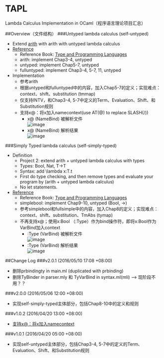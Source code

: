 # TAPL
Lambda Calculus Implementation in OCaml（程序语言理论项目汇总）

##Overview（文件结构）
###Untyped lambda calculus (self-untyped)
* Extend [arith](http://www.cis.upenn.edu/~bcpierce/tapl/) with arith with untyped lambda calculus
* [Reference](http://www.cis.upenn.edu/~bcpierce/tapl/) 
	* Reference Book: [Type and Programming Languages](https://book.douban.com/subject/1761910/) 
	* arith: implement Chap3-4, untyped
	* untyped: implement Chap5-7, untyped
	* fulluntyped: implement Chap3-4, 5-7, 11, untyped
* Implementation
	* 参考arith
	* 根据untyped和fulluntyped中的内容，加入Chap5-7的定义；实现难点：context、shift、substitution (tmmap)
	* 仅支持INTV，和Chap3-4, 5-7中定义的Term、Evaluation、Shift、和Substitution规则
	* 支持x@：将x加入namecontext(use AT(@) to replace SLASH(/))
		* x@ (NameBind) 被解析文件<br>
		![image](https://github.com/codedjw/TAPL/raw/master/self-untyped/screenshot/NameBind被解析文件.png)
		* x@ (NameBind) 解析结果<br>
		![image](https://github.com/codedjw/TAPL/raw/master/self-untyped/screenshot/NameBind解析结果.png)

###Simply Typed lambda calculus (self-simply-typed)
* Definition
	* Project 2: extend arith + untyped lambda calculus with types
	* Types: Bool, Nat, T->T
	* Syntax: add \lambda x:T.t
	* First do type checking, and then remove types and evaluate your program by (arith + untyped lambda calculus)
	* No let statements.
* [Reference](http://www.cis.upenn.edu/~bcpierce/tapl/) 
	* Reference Book: [Type and Programming Languages](https://book.douban.com/subject/1761910/) 
	* simplebool: implement Chap9-10, untyped (Bool, ->)
	* 参考simplebool和fullsimple中的内容，加入Chap8的定义；实现难点：context、shift、substitution、TmAbs (tymap)
	* 不再支持x@；使用x:Bool （:Type）作为bind操作符，即将x:Bool作为VarBind加入context
		* :Type (VarBind) 被解析文件<br>
		![image](https://github.com/codedjw/TAPL/raw/master/self-simply-typed/screenshot/VarBind被解析文件.png)
		* :Type (VarBind) 解析结果<br>
		![image](https://github.com/codedjw/TAPL/raw/master/self-simply-typed/screenshot/VarBind解析结果.png)
	


##Change Log
###v2.0.1 (2016/05/10 17:08 +08:00)
* 删除prbindingty in main.ml (duplicated with prbinding)
* 删除TyBinder in parser.mly 和 TyVarBind in syntax.ml(mli) --> 现阶段不用？？

###v2.0.0 (2016/05/06 12:00 +08:00)
* 实现self-simply-typed主体部分，包括Chap8-10中的定义和规则

###v1.0.2 (2016/04/20 13:00 +08:00)
* [支持x@：将x加入namecontext](https://github.com/codedjw/TAPL/blob/master/README.md#untyped-lambda-calculus-self-untyped)

###v1.0.1 (2016/04/20 05:00 +08:00)
* 实现self-untyped主体部分，包括Chap3-4, 5-7中的定义的Term、Evaluation、Shift、和Substitution规则

